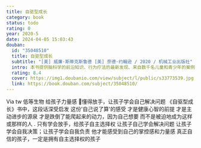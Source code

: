 ```yaml
---
title: 自驱型成长
category: book
status: todo
rating: 0
year: 2020-5
date: 2024-04-05 15:03:43
douban:
  id: "35048510"
  title: 自驱型成长
  subtitle: "[美] 威廉·斯蒂克斯鲁德 [美] 奈德·约翰逊 / 2020 / 机械工业出版社"
  intro: 本书提供脑科学的前沿知识、行为疗法的最新发现、来自数千名儿童和青少年的案例研究，以及读者立刻可以采取行动的具体建议，教你如何让孩子走上自律自控自主的成功道路。父母能为孩子做的事永远是有限的，在某些时候，孩子必须自主行动。如果孩子从小没有自我驱动力，他在日后的生活中可能被压力蚕食，面临更高水平的身心健康风险。本书会给父母所需的工具，帮助你的孩子自信地生活，找到自己的道路。
  rating: 8.4
  cover: https://img1.doubanio.com/view/subject/l/public/s33773539.jpg
  link: https://book.douban.com/subject/35048510/
---
```


Via tw 低等生物 给孩子力量感
🔖懂得放手，让孩子学会自己解决问题
《自驱型成长》书中，这段话深受启发
这份'自己说了算'的感受
才是健康心智的前提
才是主动进步的源泉
才是跌倒了能爬起来的动力，因为自己想要
而不是被迫地成为这样或那样的人
.
只有学会放手，给孩子自主选择权
让孩子自己学会解决问题
让孩子学会自我决策；让孩子学会自我负责
他才能感受到自己的掌控感和力量感
真正自信的孩子，一定是拥有自主选择权的孩子